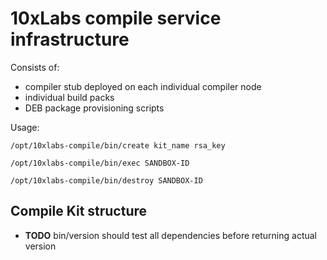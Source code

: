 # 10xLabs compile service infrastructure

Consists of:
* compiler stub deployed on each individual compiler node
* individual build packs
* DEB package provisioning scripts

Usage:

	/opt/10xlabs-compile/bin/create kit_name rsa_key

	/opt/10xlabs-compile/bin/exec SANDBOX-ID

	/opt/10xlabs-compile/bin/destroy SANDBOX-ID 


## Compile Kit structure

* **TODO** bin/version should test all dependencies before returning actual version